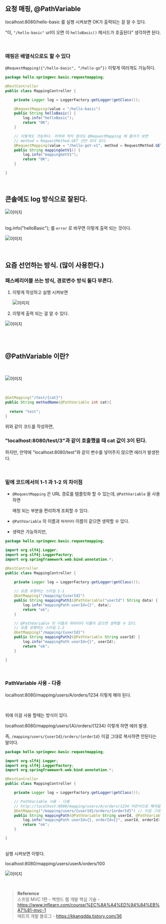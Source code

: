 ## 요청 매핑, @PathVariable

localhost:8080/hello-basic 를 실행 시켜보면 OK가 출력되는 걸 알 수 있다.

“이, `"/hello-basic"` url이 오면 이 `helloBasic()` 메서드가 호출된다” 생각하면 된다.

<br/>

### 매핑은 배열식으로도 할 수 있다

 `@RequestMapping({"/hello-basic", “/hello-go”})`  이렇게 여러개도 가능하다.

```java
package hello.springmvc.basic.requestmapping;

@RestController
public class MappingController {

    private Logger log = LoggerFactory.getLogger(getClass());

    @RequestMapping(value = "/hello-basic")
    public String helloBasic() {
        log.info("helloBasic");
        return "OK";
    }

    // 이렇게도 가능하다. 어차피 적지 않아도 @RequestMapping 에 들어가 보면
    // method = RequestMethod.GET 선언 되어 있다.
    @RequestMapping(value = "/hello-get-v1", method = RequestMethod.GET)
    public String mappingGetV1() {
        log.info("mappingGetV1");
        return "OK";
    }

}
```

<br/>

## 콘솔에도 log 방식으로 잘된다.

![이미지](/programming/img/서44.PNG)

<br/>log.info("helloBasic"); 를 `error` 로 바꾸면 이렇게 출력 되는 것이다.

![이미지](/programming/img/서45.PNG)

<br/>

## 요즘 선언하는 방식. (많이 사용한다.)

### 패스베리어블 쓰는 방식, 경로변수 방식 둘다 부른다.

1. 이렇게 작성하고 실행 시켜보면
    
    ![이미지](/programming/img/서46.PNG)
    

1. 이렇게 출력 되는 걸 알 수 있다.

![이미지](/programming/img/서47.PNG)

<br/>
<br/>


## @PathVariable 이란?

<br/>

![이미지](/programming/img/겨10.PNG)

<br/>

```java
@GetMapping("/test/{cat}")
public String methodName(@PathVariable int cat){
  
  return "test";
}
```

위와 같이 코드를 작성하면,

### "localhost:8080/test/3"과 같이 호출했을 때 cat 값이 3이 된다.


하지만, 만약에 "localhost:8080/test"와 같이 변수를 넣어주지 않으면 에러가 발생한다.


<br/>


### 밑에 코드에서의 1-1 과 1-2 의 차이점

- `@RequestMapping` 은 URL 경로를 템플릿화 할 수 있는데, `@PathVariable` 을 사용하면
    
    매칭 되는 부분을 편리하게 조회할 수 있다.
    
- `@PathVariable` 의 이름과 `파라미터` 이름이 같으면 생략할 수 있다.
- 생략은 가능하지만,

```java
package hello.springmvc.basic.requestmapping;

import org.slf4j.Logger;
import org.slf4j.LoggerFactory;
import org.springframework.web.bind.annotation.*;

@RestController
public class MappingController {

    private Logger log = LoggerFactory.getLogger(getClass());
    
    // 요즘 유행하는 스타일 1-1
    @GetMapping("/mapping/{userId}")
    public String mappingPath1(@PathVariable("userId") String data) {
        log.info("mappingPath userId={}", data);
        return "ok";
    }

    // @PathVariable 의 이름과 파라미터 이름이 같으면 생략할 수 있다.
    // 요즘 유행하는 스타일 1-2
    @GetMapping("/mapping/{userId}")
    public String mappingPath2(@PathVariable String userId) {
        log.info("mappingPath userId={}", userId);
        return "ok";
    }

}
```

<br/>

### PathVariable 사용 - 다중

localhost:8080/mapping/users/A/orders/1234 이렇게 해야 된다.

<br/>

위에 이걸 사용 할때는 방식이 있다.

localhost:8080/mapping/users/{A}/orders/{1234} 이렇게 하면 에러 발생.

즉, `/mapping/users/{userId}/orders/{orderId}` 이걸 그대로 복사하면 안된다는 말이다.

```java
package hello.springmvc.basic.requestmapping;

import org.slf4j.Logger;
import org.slf4j.LoggerFactory;
import org.springframework.web.bind.annotation.*;

@RestController
public class MappingController {

    private Logger log = LoggerFactory.getLogger(getClass());

    // PathVariable 사용 - 다중
    // http://localhost:8080/mapping/users/A/orders/1234 이런식으로 해야됨 
    @GetMapping("/mapping/users/{userId}/orders/{orderId}") // 이걸 그대로 복사하면 에러가 발생한다.
    public String mappingPath(@PathVariable String userId, @PathVariable Long orderId) {
        log.info("mappingPath userId={}, orderId={}", userId, orderId);
        return "ok";
    }

}
```

<br/>실행 시켜보면 이렇다.

localhost:8080/mapping/users/userA/orders/100

![이미지](/programming/img/서48.PNG)

<br/>

>**Reference** <br/>스프링 MVC 1편 - 백엔드 웹 개발 핵심 기술 - https://www.inflearn.com/course/%EC%8A%A4%ED%94%84%EB%A7%81-mvc-1
<br/> 매트의 개발 블로그 - https://kkangdda.tistory.com/36
